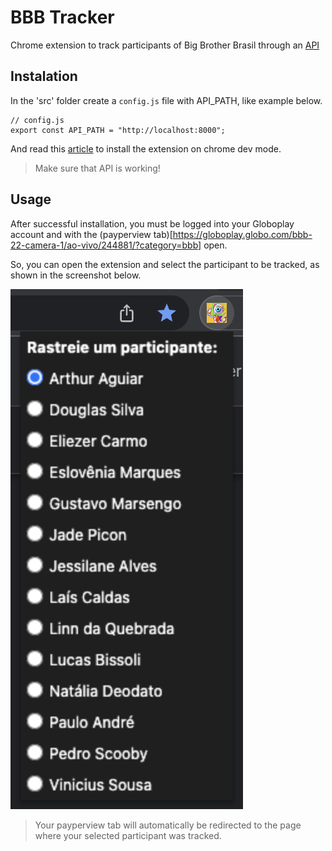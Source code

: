 # BBB Tracker

Chrome extension to track participants of Big Brother Brasil through an [API](https://github.com/rrazvd/bbb-face-recognizer)

## Instalation

In the 'src' folder create a `config.js` file with API_PATH, like example below.

```
// config.js
export const API_PATH = "http://localhost:8000";
```

And read this [article](https://webkul.com/blog/how-to-install-the-unpacked-extension-in-chrome/) to install the extension on chrome dev mode.

> Make sure that API is working!

## Usage

After successful installation, you must be logged into your Globoplay account and with the (payperview tab)[https://globoplay.globo.com/bbb-22-camera-1/ao-vivo/244881/?category=bbb] open.

So, you can open the extension and select the participant to be tracked, as shown in the screenshot below.

![Extension visualization](screenshots/extension.png)

> Your payperview tab will automatically be redirected to the page where your selected participant was tracked.
